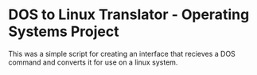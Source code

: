 # DOS to Linux Translator - Operating Systems Project

This was a simple script for creating an interface that recieves a DOS command and converts it for use on a linux system.